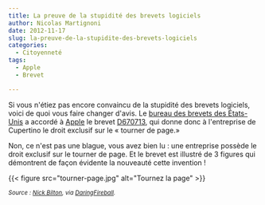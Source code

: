 ```yaml
---
title: La preuve de la stupidité des brevets logiciels
author: Nicolas Martignoni
date: 2012-11-17
slug: la-preuve-de-la-stupidite-des-brevets-logiciels
categories:
  - Citoyenneté
tags:
  - Apple
  - Brevet

---
```

Si vous n'étiez pas encore convaincu de la stupidité des brevets logiciels, voici de quoi vous faire changer d'avis. Le [bureau des brevets des États-Unis][1] a accordé à [Apple][2] le brevet [D670713][3], qui donne donc à l'entreprise de Cupertino le droit exclusif sur le « tourner de page.»

Non, ce n'est pas une blague, vous avez bien lu : une entreprise possède le droit exclusif sur le tourner de page. Et le brevet est illustré de 3 figures qui démontrent de façon évidente la nouveauté cette invention !

{{< figure src="tourner-page.jpg" alt="Tournez la page" >}}

_<small>Source : [Nick Bilton][4], via [DaringFireball][5].</small>_

 [1]: https://www.uspto.gov/ "United States Patent and Trademark Office"
 [2]: https://apple.com/ "Apple"
 [3]: http://www.uspto.gov/web/patents/patog/week46/OG/html/1384-2/USD0670713-20121113.html "Brevet D670713"
 [4]: https://bits.blogs.nytimes.com/2012/11/16/apple-now-owns-the-page-turn
 [5]: https://daringfireball.net/linked/2012/11/16/shitty-page-turn-patent

<!--more-->
